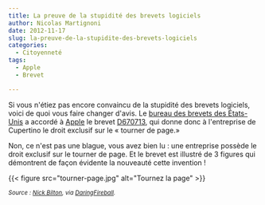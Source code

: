 ```yaml
---
title: La preuve de la stupidité des brevets logiciels
author: Nicolas Martignoni
date: 2012-11-17
slug: la-preuve-de-la-stupidite-des-brevets-logiciels
categories:
  - Citoyenneté
tags:
  - Apple
  - Brevet

---
```

Si vous n'étiez pas encore convaincu de la stupidité des brevets logiciels, voici de quoi vous faire changer d'avis. Le [bureau des brevets des États-Unis][1] a accordé à [Apple][2] le brevet [D670713][3], qui donne donc à l'entreprise de Cupertino le droit exclusif sur le « tourner de page.»

Non, ce n'est pas une blague, vous avez bien lu : une entreprise possède le droit exclusif sur le tourner de page. Et le brevet est illustré de 3 figures qui démontrent de façon évidente la nouveauté cette invention !

{{< figure src="tourner-page.jpg" alt="Tournez la page" >}}

_<small>Source : [Nick Bilton][4], via [DaringFireball][5].</small>_

 [1]: https://www.uspto.gov/ "United States Patent and Trademark Office"
 [2]: https://apple.com/ "Apple"
 [3]: http://www.uspto.gov/web/patents/patog/week46/OG/html/1384-2/USD0670713-20121113.html "Brevet D670713"
 [4]: https://bits.blogs.nytimes.com/2012/11/16/apple-now-owns-the-page-turn
 [5]: https://daringfireball.net/linked/2012/11/16/shitty-page-turn-patent

<!--more-->
